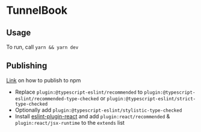 # TunnelBook

## Usage
To run, call `yarn && yarn dev`

## Publishing
[Link](https://dev.to/bieefilled/building-and-publishing-a-react-component-with-vite-and-npm-1npd) on how to publish to npm

- Replace `plugin:@typescript-eslint/recommended` to `plugin:@typescript-eslint/recommended-type-checked` or `plugin:@typescript-eslint/strict-type-checked`
- Optionally add `plugin:@typescript-eslint/stylistic-type-checked`
- Install [eslint-plugin-react](https://github.com/jsx-eslint/eslint-plugin-react) and add `plugin:react/recommended` & `plugin:react/jsx-runtime` to the `extends` list
